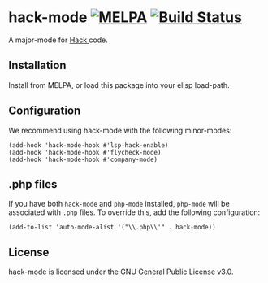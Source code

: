 # hack-mode [![MELPA](http://melpa.org/packages/hack-mode-badge.svg)](http://melpa.org/#/hack-mode) [![Build Status](https://travis-ci.org/hhvm/hack-mode.svg?branch=master)](https://travis-ci.org/hhvm/hack-mode)
A major-mode for [ Hack ](https://hacklang.org/) code.

## Installation

Install from MELPA, or load this package into your elisp load-path.

## Configuration

We recommend using hack-mode with the following minor-modes:

```emacs-lisp
(add-hook 'hack-mode-hook #'lsp-hack-enable)
(add-hook 'hack-mode-hook #'flycheck-mode)
(add-hook 'hack-mode-hook #'company-mode)
```

## .php files

If you have both `hack-mode` and `php-mode` installed, `php-mode` will
be associated with `.php` files. To override this, add the following
configuration:

```emacs-lisp
(add-to-list 'auto-mode-alist '("\\.php\\'" . hack-mode))
```

## License

hack-mode is licensed under the GNU General Public License v3.0.
